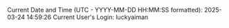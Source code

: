 Current Date and Time (UTC - YYYY-MM-DD HH:MM:SS formatted): 2025-03-24 14:59:26
Current User's Login: luckyaiman
